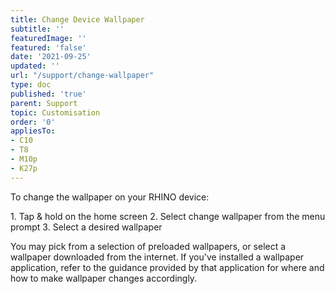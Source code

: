 ```yaml
---
title: Change Device Wallpaper
subtitle: ''
featuredImage: ''
featured: 'false'
date: '2021-09-25'
updated: ''
url: "/support/change-wallpaper"
type: doc
published: 'true'
parent: Support
topic: Customisation
order: '0'
appliesTo:
- C10
- T8
- M10p
- K27p
---
```


To change the wallpaper on your RHINO device:

<div class="numbered-instructions" markdown="1">
1. Tap & hold on the home screen
2. Select change wallpaper from the menu prompt
3. Select a desired wallpaper
</div>

You may pick from a selection of preloaded wallpapers, or select a wallpaper downloaded from the internet. If you've installed a wallpaper application, refer to the guidance provided by that application for where and how to make wallpaper changes accordingly.
